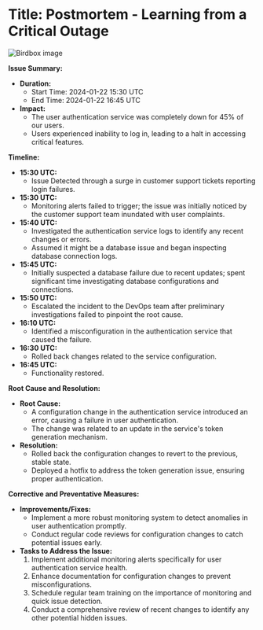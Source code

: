 # **Title: Postmortem - Learning from a Critical Outage**

![Birdbox image](./_docs/Birdbox.png)

**Issue Summary:**
- **Duration:** 
  - Start Time: 2024-01-22 15:30 UTC
  - End Time: 2024-01-22 16:45 UTC
- **Impact:**
  - The user authentication service was completely down for 45% of our users.
  - Users experienced inability to log in, leading to a halt in accessing critical features.
  
**Timeline:**
- **15:30 UTC:**
  - Issue Detected through a surge in customer support tickets reporting login failures.
- **15:30 UTC:**
  - Monitoring alerts failed to trigger; the issue was initially noticed by the customer support team inundated with user complaints.
- **15:40 UTC:**
  - Investigated the authentication service logs to identify any recent changes or errors.
  - Assumed it might be a database issue and began inspecting database connection logs.
- **15:45 UTC:**
  - Initially suspected a database failure due to recent updates; spent significant time investigating database configurations and connections.
- **15:50 UTC:**
  - Escalated the incident to the DevOps team after preliminary investigations failed to pinpoint the root cause.
- **16:10 UTC:**
  - Identified a misconfiguration in the authentication service that caused the failure.
- **16:30 UTC:**
  - Rolled back changes related to the service configuration.
- **16:45 UTC:**
  - Functionality restored.

**Root Cause and Resolution:**
- **Root Cause:**
  - A configuration change in the authentication service introduced an error, causing a failure in user authentication.
  - The change was related to an update in the service's token generation mechanism.
- **Resolution:**
  - Rolled back the configuration changes to revert to the previous, stable state.
  - Deployed a hotfix to address the token generation issue, ensuring proper authentication.

**Corrective and Preventative Measures:**
- **Improvements/Fixes:**
  - Implement a more robust monitoring system to detect anomalies in user authentication promptly.
  - Conduct regular code reviews for configuration changes to catch potential issues early.
- **Tasks to Address the Issue:**
  1. Implement additional monitoring alerts specifically for user authentication service health.
  2. Enhance documentation for configuration changes to prevent misconfigurations.
  3. Schedule regular team training on the importance of monitoring and quick issue detection.
  4. Conduct a comprehensive review of recent changes to identify any other potential hidden issues.